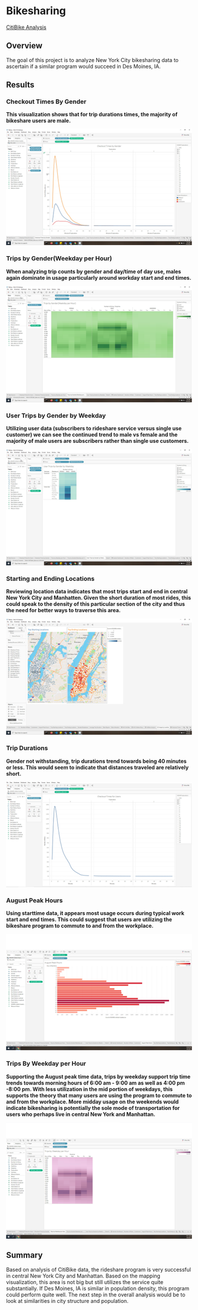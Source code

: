# Bikesharing
[CitiBike Analysis](https://public.tableau.com/authoring/Mod14ChallengePublic/CitiBikeAnalysis#1 "CitiBike Analysis")
## Overview
The goal of this project is to analyze New York City bikesharing data to ascertain if a similar program would succeed in Des Moines, IA.

## Results

### Checkout Times By Gender 
**This visualization shows that for trip durations times, the majority of bikeshare users are male.**

![checkoutbygender](https://github.com/agordon16/Bikesharing/blob/ffbbc94f7ae6a0a79cb312e7283d56723e54cd9a/Resources/CheckoutTimesByGender.jpg)


### Trips by Gender(Weekday per Hour)
**When analyzing trip counts by gender and day/time of day use, males again dominate in usage particularly around workday start and end times.**

![tripsgenderweekday](https://github.com/agordon16/Bikesharing/blob/ffbbc94f7ae6a0a79cb312e7283d56723e54cd9a/Resources/TripsByGenderWeekdayPerHour.jpg)


### User Trips by Gender by Weekday
**Utilizing user data (subscribers to rideshare service versus single use customer) we can see the continued trend to male vs female and the majority of male users are subscribers rather than single use customers.**


![userbygender](https://github.com/agordon16/Bikesharing/blob/ffbbc94f7ae6a0a79cb312e7283d56723e54cd9a/Resources/UserTripsByGenderByWeekday.jpg)

### Starting and Ending Locations
**Reviewing location data indicates that most trips start and end in central New York City and Manhatten. Given the short duration of most rides, this could speak to the density of this particular section of the city and thus the need for better ways to traverse this area.**

![locations](https://github.com/agordon16/Bikesharing/blob/ffbbc94f7ae6a0a79cb312e7283d56723e54cd9a/Resources/UsageByLocationDash.jpg)

### Trip Durations
**Gender not withstanding, trip durations trend towards being 40 minutes or less. This would seem to indicate that distances traveled are relatively short.**

![checkouttimesusers](https://github.com/agordon16/Bikesharing/blob/ffbbc94f7ae6a0a79cb312e7283d56723e54cd9a/Resources/CheckoutTimesForUsers.jpg)


### August Peak Hours
**Using starttime data, it appears most usage occurs during typical work start and end times. This could suggest that users are utilizing the bikeshare program to commute to and from the workplace.**

![augustpeaktimes](https://github.com/agordon16/Bikesharing/blob/ccab113eec55d19a8b40bd6e555fb68b844c0f29/Resources/AugustPeakHours.jpg)

### Trips By Weekday per Hour
**Supporting the August peak time data, trips by weekday support trip time trends towards morning hours of 6:00 am - 9:00 am as well as 4:00 pm -8:00 pm. With less utilization in the mid portion of weekdays, this supports the theory that many users are using the program to commute to and from the workplace. More midday usage on the weekends would indicate bikesharing is potentially the sole mode of transportation for users who perhaps live in central New York and Manhattan.**

![tripsweekdayhour](https://github.com/agordon16/Bikesharing/blob/8a80148b925ca0b889dc2c4281dc1647aec6b09c/Resources/TripsByWeekdayPerHour1.jpg)


## Summary
Based on analysis of CitiBike data, the rideshare program is very successful in central New York City and Manhattan. Based on the mapping visualization, this area is not big but still utilizes the service quite substantially. If Des Moines, IA is similar in population density, this program could perform quite well. The next step in the overall analysis would be to look at similarities in city structure and population.
